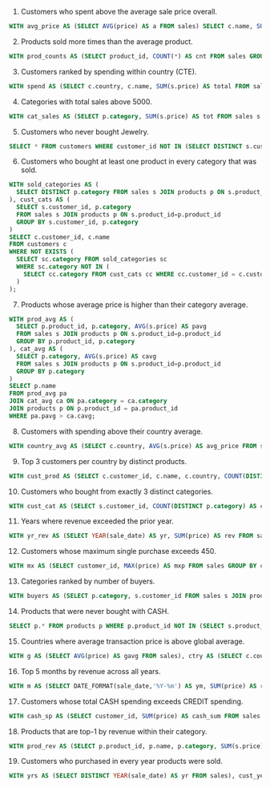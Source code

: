 1. Customers who spent above the average sale price overall.
```sql
WITH avg_price AS (SELECT AVG(price) AS a FROM sales) SELECT c.name, SUM(s.price) AS total FROM sales s JOIN customers c ON s.customer_id=c.customer_id GROUP BY c.name HAVING total > (SELECT a FROM avg_price);
```

2. Products sold more times than the average product.
```sql
WITH prod_counts AS (SELECT product_id, COUNT(*) AS cnt FROM sales GROUP BY product_id) SELECT p.name, pc.cnt FROM prod_counts pc JOIN products p ON pc.product_id=p.product_id WHERE pc.cnt > (SELECT AVG(cnt) FROM prod_counts);
```

3. Customers ranked by spending within country (CTE).
```sql
WITH spend AS (SELECT c.country, c.name, SUM(s.price) AS total FROM sales s JOIN customers c ON s.customer_id=c.customer_id GROUP BY c.country, c.name) SELECT country, name, total, RANK() OVER (PARTITION BY country ORDER BY total DESC) AS rnk FROM spend;
```

4. Categories with total sales above 5000.
```sql
WITH cat_sales AS (SELECT p.category, SUM(s.price) AS tot FROM sales s JOIN products p ON s.product_id=p.product_id GROUP BY p.category) SELECT * FROM cat_sales WHERE tot > 5000;
```

5. Customers who never bought Jewelry.
```sql
SELECT * FROM customers WHERE customer_id NOT IN (SELECT DISTINCT s.customer_id FROM sales s JOIN products p ON s.product_id=p.product_id WHERE p.category='Jewelry');
```

6. Customers who bought at least one product in every category that was sold.
```sql
WITH sold_categories AS (
  SELECT DISTINCT p.category FROM sales s JOIN products p ON s.product_id=p.product_id
), cust_cats AS (
  SELECT s.customer_id, p.category
  FROM sales s JOIN products p ON s.product_id=p.product_id
  GROUP BY s.customer_id, p.category
)
SELECT c.customer_id, c.name
FROM customers c
WHERE NOT EXISTS (
  SELECT sc.category FROM sold_categories sc
  WHERE sc.category NOT IN (
    SELECT cc.category FROM cust_cats cc WHERE cc.customer_id = c.customer_id
  )
);
```

7. Products whose average price is higher than their category average.
```sql
WITH prod_avg AS (
  SELECT p.product_id, p.category, AVG(s.price) AS pavg
  FROM sales s JOIN products p ON s.product_id=p.product_id
  GROUP BY p.product_id, p.category
), cat_avg AS (
  SELECT p.category, AVG(s.price) AS cavg
  FROM sales s JOIN products p ON s.product_id=p.product_id
  GROUP BY p.category
)
SELECT p.name
FROM prod_avg pa
JOIN cat_avg ca ON pa.category = ca.category
JOIN products p ON p.product_id = pa.product_id
WHERE pa.pavg > ca.cavg;
```

8. Customers with spending above their country average.
```sql
WITH country_avg AS (SELECT c.country, AVG(s.price) AS avg_price FROM sales s JOIN customers c ON s.customer_id=c.customer_id GROUP BY c.country) SELECT c.name, SUM(s.price) AS total FROM sales s JOIN customers c ON s.customer_id=c.customer_id GROUP BY c.name, c.country HAVING total > (SELECT avg_price FROM country_avg ca WHERE ca.country=c.country);
```

9. Top 3 customers per country by distinct products.
```sql
WITH cust_prod AS (SELECT c.customer_id, c.name, c.country, COUNT(DISTINCT s.product_id) AS cnt FROM sales s JOIN customers c ON s.customer_id=c.customer_id GROUP BY c.customer_id, c.name, c.country) SELECT * FROM (SELECT *, DENSE_RANK() OVER (PARTITION BY country ORDER BY cnt DESC) AS rnk FROM cust_prod) t WHERE rnk <= 3;
```

10. Customers who bought from exactly 3 distinct categories.
```sql
WITH cust_cat AS (SELECT s.customer_id, COUNT(DISTINCT p.category) AS cat_cnt FROM sales s JOIN products p ON s.product_id=p.product_id GROUP BY s.customer_id) SELECT c.customer_id, c.name FROM cust_cat cc JOIN customers c ON cc.customer_id=c.customer_id WHERE cc.cat_cnt=3;
```

11. Years where revenue exceeded the prior year.
```sql
WITH yr_rev AS (SELECT YEAR(sale_date) AS yr, SUM(price) AS rev FROM sales GROUP BY YEAR(sale_date)) SELECT a.yr FROM yr_rev a JOIN yr_rev b ON a.yr=b.yr+1 WHERE a.rev > b.rev;
```

12. Customers whose maximum single purchase exceeds 450.
```sql
WITH mx AS (SELECT customer_id, MAX(price) AS mxp FROM sales GROUP BY customer_id) SELECT c.name, mx.mxp FROM mx JOIN customers c ON c.customer_id=mx.customer_id WHERE mxp > 450;
```

13. Categories ranked by number of buyers.
```sql
WITH buyers AS (SELECT p.category, s.customer_id FROM sales s JOIN products p ON s.product_id=p.product_id GROUP BY p.category, s.customer_id) SELECT category, COUNT(*) AS buyers, RANK() OVER (ORDER BY COUNT(*) DESC) AS rnk FROM buyers GROUP BY category;
```

14. Products that were never bought with CASH.
```sql
SELECT p.* FROM products p WHERE p.product_id NOT IN (SELECT s.product_id FROM sales s WHERE s.sale_type='CASH');
```

15. Countries where average transaction price is above global average.
```sql
WITH g AS (SELECT AVG(price) AS gavg FROM sales), ctry AS (SELECT c.country, AVG(s.price) AS avgp FROM sales s JOIN customers c ON s.customer_id=c.customer_id GROUP BY c.country) SELECT country FROM ctry WHERE avgp > (SELECT gavg FROM g);
```

16. Top 5 months by revenue across all years.
```sql
WITH m AS (SELECT DATE_FORMAT(sale_date,'%Y-%m') AS ym, SUM(price) AS rev FROM sales GROUP BY DATE_FORMAT(sale_date,'%Y-%m')) SELECT * FROM (SELECT ym, rev, RANK() OVER (ORDER BY rev DESC) AS rnk FROM m) t WHERE rnk <= 5;
```

17. Customers whose total CASH spending exceeds CREDIT spending.
```sql
WITH cash_sp AS (SELECT customer_id, SUM(price) AS cash_sum FROM sales WHERE sale_type='CASH' GROUP BY customer_id), credit_sp AS (SELECT customer_id, SUM(price) AS credit_sum FROM sales WHERE sale_type='CREDIT' GROUP BY customer_id) SELECT c.name FROM customers c LEFT JOIN cash_sp a ON c.customer_id=a.customer_id LEFT JOIN credit_sp b ON c.customer_id=b.customer_id WHERE IFNULL(a.cash_sum,0) > IFNULL(b.credit_sum,0);
```

18. Products that are top-1 by revenue within their category.
```sql
WITH prod_rev AS (SELECT p.product_id, p.name, p.category, SUM(s.price) AS rev FROM sales s JOIN products p ON s.product_id=p.product_id GROUP BY p.product_id, p.name, p.category) SELECT name, category, rev FROM (SELECT pr.*, RANK() OVER (PARTITION BY category ORDER BY rev DESC) AS rnk FROM prod_rev pr) t WHERE rnk=1;
```

19. Customers who purchased in every year products were sold.
```sql
WITH yrs AS (SELECT DISTINCT YEAR(sale_date) AS yr FROM sales), cust_years AS (SELECT s.customer_id, YEAR(sale_date) AS yr FROM sales s GROUP BY s.customer_id, YEAR(sale_date)) SELECT c.customer_id, c.name FROM customers c WHERE NOT EXISTS (SELECT y.yr FROM yrs y WHERE y.yr NOT IN (SELECT cy.yr FROM cust_years cy WHERE cy.customer_id=c.customer_id));
```

